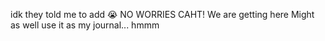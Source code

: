 idk they told me to add :sob:
NO WORRIES CAHT! We are getting here
Might as well use it as my journal...
hmmm
